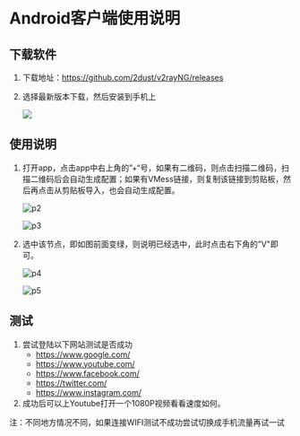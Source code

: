 # Android客户端使用说明

## 下载软件

1. 下载地址：<https://github.com/2dust/v2rayNG/releases>

2. 选择最新版本下载，然后安装到手机上

   ![](https://github.com/YeYoot/ssr_client_guide/blob/master/v2ray/pic/A01.png?raw=true)

## 使用说明

1. 打开app，点击app中右上角的”+“号，如果有二维码，则点击扫描二维码，扫描二维码后会自动生成配置；如果有VMess链接，则复制该链接到剪贴板，然后再点击从剪贴板导入，也会自动生成配置。

   ![p2](https://github.com/YeYoot/ssr_client_guide/blob/master/v2ray/pic/A02.png?raw=true)

   ![p3](https://github.com/YeYoot/ssr_client_guide/blob/master/v2ray/pic/A03.png?raw=true)

2. 选中该节点，即如图前面变绿，则说明已经选中，此时点击右下角的”V"即可。

   ![p4](https://github.com/YeYoot/ssr_client_guide/blob/master/v2ray/pic/A04.png?raw=true)

   ![p5](https://github.com/YeYoot/ssr_client_guide/blob/master/v2ray/pic/A05.png?raw=true)

## 测试

1. 尝试登陆以下网站测试是否成功
   - <https://www.google.com/>
   - <https://www.youtube.com/>
   - <https://www.facebook.com/>
   - <https://twitter.com/>
   - <https://www.instagram.com/>
2. 成功后可以上Youtube打开一个1080P视频看看速度如何。

注：不同地方情况不同，如果连接WIFI测试不成功尝试切换成手机流量再试一试



